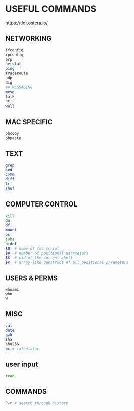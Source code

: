 # USEFUL COMMANDS
https://tldr.ostera.io/

## NETWORKING
```bash
ifconfig
ipconfig
arp
netstat
ping
traceroute
ndp
dig
## MESSAGING
mesg
talk
nc
wall
```

## MAC SPECIFIC
```bash
pbcopy
pbpaste
```

## TEXT
```bash
grep
sed
comm
diff
tr
shuf
```

## COMPUTER CONTROL
```bash
kill
du
df
mount
ps
jobs
pidof
$0  # name of the script
$#  # number of positional parameters
$$  # pid of the current shell
$@  # array-like construct of all positional parameters
```

## USERS & PERMS
```
whoami
who
w
```

## MISC
```bash
cal
date
awk
sha
sha256
bc # calculator
```

## user input
```bash
read
```

## COMMANDS
```bash
^-r # search through history 
```
